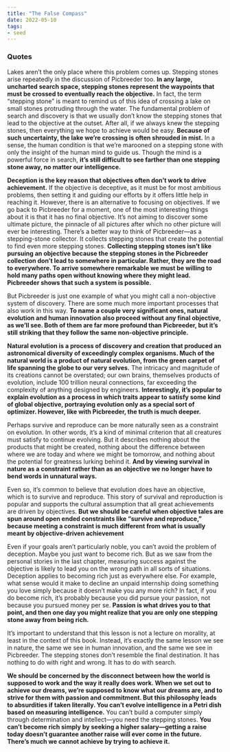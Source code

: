 ```yaml
---
title: "The False Compass"
date: 2022-05-10
tags:
- seed
---
```


### Quotes
Lakes aren’t the only place where this problem comes up. Stepping stones arise repeatedly in the discussion of Picbreeder too. **In any large, uncharted search space, stepping stones represent the waypoints that must be crossed to eventually reach the objective.** In fact, the term “stepping stone” is meant to remind us of this idea of crossing a lake on small stones protruding through the water. The fundamental problem of search and discovery is that we usually don’t know the stepping stones that lead to the objective at the outset. After all, if we always knew the stepping stones, then everything we hope to achieve would be easy. **Because of such uncertainty, the lake we’re crossing is often shrouded in mist.** In a sense, the human condition is that we’re marooned on a stepping stone with only the insight of the human mind to guide us. Though the mind is a powerful force in search, **it’s still difficult to see farther than one stepping stone away, no matter our intelligence.**

**Deception is the key reason that objectives often don’t work to drive achievement.** If the objective is deceptive, as it must be for most ambitious problems, then setting it and guiding our efforts by it offers little help in reaching it. However, there is an alternative to focusing on objectives. If we go back to Picbreeder for a moment, one of the most interesting things about it is that it has no final objective. It’s not aiming to discover some ultimate picture, the pinnacle of all pictures after which no other picture will ever be interesting. There’s a better way to think of Picbreeder—as a stepping-stone collector. It collects stepping stones that create the potential to find even more stepping stones. **Collecting stepping stones isn’t like pursuing an objective because the stepping stones in the Picbreeder collection don’t lead to somewhere in particular. Rather, they are the road to everywhere. To arrive somewhere remarkable we must be willing to hold many paths open without knowing where they might lead. Picbreeder shows that such a system is possible.**

But Picbreeder is just one example of what you might call a non-objective system of discovery. There are some much more important processes that also work in this way. **To name a couple very significant ones, natural evolution and human innovation also proceed without any final objective, as we’ll see. Both of them are far more profound than Picbreeder, but it’s still striking that they follow the same non-objective principle.**

**Natural evolution is a process of discovery and creation that produced an astronomical diversity of exceedingly complex organisms. Much of the natural world is a product of natural evolution, from the green carpet of life spanning the globe to our very selves.** The intricacy and magnitude of its creations cannot be overstated; our own brains, themselves products of evolution, include 100 trillion neural connections, far exceeding the complexity of anything designed by engineers. **Interestingly, it’s popular to explain evolution as a process in which traits appear to satisfy some kind of global objective, portraying evolution only as a special sort of optimizer. However, like with Picbreeder, the truth is much deeper.**

Perhaps survive and reproduce can be more naturally seen as a constraint on evolution. In other words, it’s a kind of minimal criterion that all creatures must satisfy to continue evolving. But it describes nothing about the products that might be created, nothing about the difference between where we are today and where we might be tomorrow, and nothing about the potential for greatness lurking behind it. **And by viewing survival in nature as a constraint rather than as an objective we no longer have to bend words in unnatural ways.**

Even so, it’s common to believe that evolution does have an objective, which is to survive and reproduce. This story of survival and reproduction is popular and supports the cultural assumption that all great achievements are driven by objectives. **But we should be careful when objective tales are spun around open ended constraints like “survive and reproduce,” because meeting a constraint is much different from what is usually meant by objective-driven achievement**

Even if your goals aren’t particularly noble, you can’t avoid the problem of deception. Maybe you just want to become rich. But as we saw from the personal stories in the last chapter, measuring success against the objective is likely to lead you on the wrong path in all sorts of situations. Deception applies to becoming rich just as everywhere else. For example, what sense would it make to decline an unpaid internship doing something you love simply because it doesn’t make you any more rich? In fact, if you do become rich, it’s probably because you did pursue your passion, not because you pursued money per se. **Passion is what drives you to that point, and then one day you might realize that you are only one stepping stone away from being rich.**

It’s important to understand that this lesson is not a lecture on morality, at least in the context of this book. Instead, it’s exactly the same lesson we see in nature, the same we see in human innovation, and the same we see in Picbreeder. The stepping stones don’t resemble the final destination. It has nothing to do with right and wrong. It has to do with search.

**We should be concerned by the disconnect between how the world is supposed to work and the way it really does work. When we set out to achieve our dreams, we’re supposed to know what our dreams are, and to strive for them with passion and commitment. But this philosophy leads to absurdities if taken literally. You can’t evolve intelligence in a Petri dish based on measuring intelligence.** You can’t build a computer simply through determination and intellect—you need the stepping stones. **You can’t become rich simply by seeking a higher salary—getting a raise today doesn’t guarantee another raise will ever come in the future. There’s much we cannot achieve by trying to achieve it.**